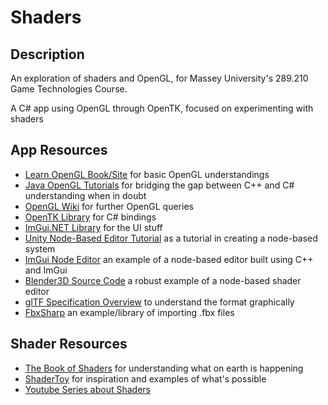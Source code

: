 # Shaders

## Description
An exploration of shaders and OpenGL, for Massey University's 289.210 Game Technologies Course.

A C# app using OpenGL through OpenTK, focused on experimenting with shaders

## App Resources
- [Learn OpenGL Book/Site](https://learnopengl.com/) for basic OpenGL understandings
- [Java OpenGL Tutorials](https://www.youtube.com/playlist?list=PLRIWtICgwaX0u7Rf9zkZhLoLuZVfUksDP) for bridging the gap between C++ and C# understanding when in doubt
- [OpenGL Wiki](https://www.khronos.org/opengl/wiki/Main_Page) for further OpenGL queries
- [OpenTK Library](https://opentk.net/index.html) for C# bindings
- [ImGui.NET Library](https://github.com/mellinoe/ImGui.NET) for the UI stuff
- [Unity Node-Based Editor Tutorial](https://gram.gs/gramlog/creating-node-based-editor-unity/) as a tutorial in creating a node-based system
- [ImGui Node Editor](https://github.com/thedmd/imgui-node-editor) an example of a node-based editor built using C++ and ImGui
- [Blender3D Source Code](https://github.com/blender/blender) a robust example of a node-based shader editor
- [glTF Specification Overview](https://github.com/KhronosGroup/glTF/blob/master/specification/2.0/figures/gltfOverview-2.0.0b.png) to understand the format graphically
- [FbxSharp](https://github.com/izrik/FbxSharp) an example/library of importing .fbx files

## Shader Resources
- [The Book of Shaders](https://thebookofshaders.com/) for understanding what on earth is happening
- [ShaderToy](https://www.shadertoy.com/) for inspiration and examples of what's possible
- [Youtube Series about Shaders](https://www.youtube.com/playlist?list=PLImQaTpSAdsCnJon-Eir92SZMl7tPBS4Z)